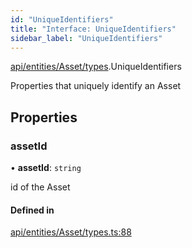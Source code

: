 ```yaml
---
id: "UniqueIdentifiers"
title: "Interface: UniqueIdentifiers"
sidebar_label: "UniqueIdentifiers"
---
```


[api/entities/Asset/types](../../../../../../modules/API/Entities/Asset/Types/Types.md).UniqueIdentifiers

Properties that uniquely identify an Asset

## Properties

### assetId

• **assetId**: `string`

id of the Asset

#### Defined in

[api/entities/Asset/types.ts:88](https://github.com/PolymeshAssociation/polymesh-sdk/blob/3cc570ade/src/api/entities/Asset/types.ts#L88)
